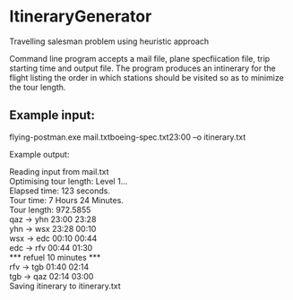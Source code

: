# ItineraryGenerator
Travelling salesman problem using heuristic approach

Command line program accepts a mail file, plane specfiication file, trip starting time and output file. The program produces an intinerary for the flight listing the order in which stations should be visited so as to minimize the tour length.

## Example input: 

flying-postman.exe mail.txtboeing-spec.txt23:00 –o itinerary.txt

Example output:

Reading input from mail.txt\
Optimising tour length: Level 1...\
Elapsed time: 123 seconds.\
Tour time: 7 Hours 24 Minutes.\
Tour length: 972.5855\
qaz      ->      yhn     23:00   23:28\
yhn      ->      wsx     23:28   00:10\
wsx      ->      edc     00:10   00:44\
edc      ->      rfv     00:44   01:30\
*** refuel 10 minutes *** \
rfv      ->      tgb     01:40   02:14\
tgb      -> qaz     02:14   03:00\
Saving itinerary to itinerary.txt
